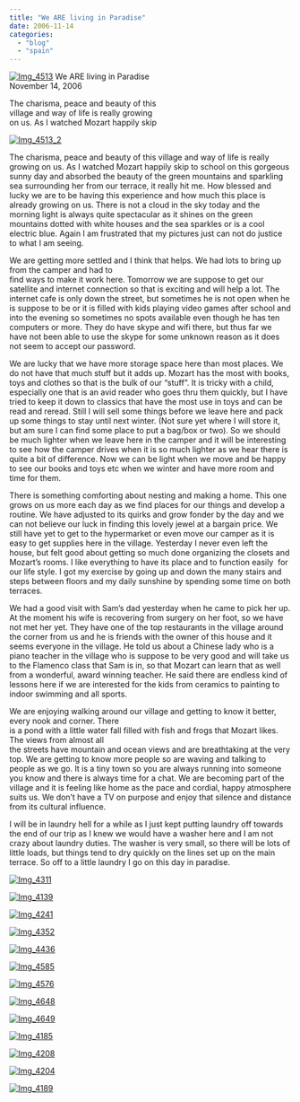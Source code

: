 ```yaml
---
title: "We ARE living in Paradise"
date: 2006-11-14
categories: 
  - "blog"
  - "spain"
---
```


 [![Img_4513](https://pub-ac94b3f306b24c0dba4238943c97f2e1.r2.dev/2008/04/22/img_4513.png "Img_4513")](https://pub-ac94b3f306b24c0dba4238943c97f2e1.r2.dev/photos/uncategorized/2008/04/22/img_4513.png) We ARE living in Paradise  
November 14, 2006

The charisma, peace and beauty of this  
village and way of life is really growing  
on us. As I watched Mozart happily skip

<!--more-->

[![Img_4513_2](https://pub-ac94b3f306b24c0dba4238943c97f2e1.r2.dev/2008/04/22/img_4513_2.png "Img_4513_2")](https://pub-ac94b3f306b24c0dba4238943c97f2e1.r2.dev/photos/uncategorized/2008/04/22/img_4513_2.png)

The charisma, peace and beauty of this village and way of life is really growing on us. As I watched Mozart happily skip to school on this gorgeous sunny day and absorbed the beauty of the green mountains and sparkling sea surrounding her from our terrace, it really hit me. How blessed and lucky we are to be having this experience and how much this place is already growing on us. There is not a cloud in the sky today and the morning light is always quite spectacular as it shines on the green mountains dotted with white houses and the sea sparkles or is a cool electric blue. Again I am frustrated that my pictures just can not do justice to what I am seeing.

We are getting more settled and I think that helps. We had lots to bring up from the camper and had to  
find ways to make it work here. Tomorrow we are suppose to get our satellite and internet connection so that is exciting and will help a lot. The internet cafe is only down the street, but sometimes he is not open when he is suppose to be or it is filled with kids playing video games after school and into the evening so sometimes no spots available even though he has ten computers or more. They do have skype and wifi there, but thus far we have not been able to use the skype for some unknown reason as it does not seem to accept our password.

We are lucky that we have more storage space here than most places. We do not have that much stuff but it adds up. Mozart has the most with books, toys and clothes so that is the bulk of our “stuff”. It is tricky with a child, especially one that is an avid reader who goes thru them quickly, but I have tried to keep it down to classics that have the most use in toys and can be read and reread. Still I will sell some things before we leave here and pack up some things to stay until next winter. (Not sure yet where I will store it, but am sure I can find some place to put a bag/box or two). So we should be much lighter when we leave here in the camper and it will be interesting to see how the camper drives when it is so much lighter as we hear there is quite a bit of difference. Now we can be light when we move and be happy to see our books and toys etc when we winter and have more room and time for them.

There is something comforting about nesting and making a home. This one grows on us more each day as we find places for our things and develop a routine. We have adjusted to its quirks and grow fonder by the day and we can not believe our luck in finding this lovely jewel at a bargain price. We still have yet to get to the hypermarket or even move our camper as it is easy to get supplies here in the village. Yesterday I never even left the house, but felt good about getting so much done organizing the closets and Mozart’s rooms. I like everything to have its place and to function easily  for our life style. I got my exercise by going up and down the many stairs and steps between floors and my daily sunshine by spending some time on both terraces.

We had a good visit with Sam’s dad yesterday when he came to pick her up. At the moment his wife is recovering from surgery on her foot, so we have not met her yet. They have one of the top restaurants in the village around the corner from us and he is friends with the owner of this house and it seems everyone in the village. He told us about a Chinese lady who is a piano teacher in the village who is suppose to be very good and will take us to the Flamenco class that Sam is in, so that Mozart can learn that as well from a wonderful, award winning teacher. He said there are endless kind of lessons here if we are interested for the kids from ceramics to painting to indoor swimming and all sports.

We are enjoying walking around our village and getting to know it better, every nook and corner. There  
is a pond with a little water fall filled with fish and frogs that Mozart likes. The views from almost all  
the streets have mountain and ocean views and are breathtaking at the very top. We are getting to know more people so are waving and talking to people as we go. It is a tiny town so you are always running into someone you know and there is always time for a chat. We are becoming part of the village and it is feeling like home as the pace and cordial, happy atmosphere suits us. We don’t have a TV on purpose and enjoy that silence and distance from its cultural influence.

I will be in laundry hell for a while as I just kept putting laundry off towards the end of our trip as I knew we would have a washer here and I am not crazy about laundry duties. The washer is very small, so there will be lots of little loads, but things tend to dry quickly on the lines set up on the main terrace. So off to a little laundry I go on this day in paradise.

[![Img_4311](https://pub-ac94b3f306b24c0dba4238943c97f2e1.r2.dev/2008/04/22/img_4311.png "Img_4311")](https://pub-ac94b3f306b24c0dba4238943c97f2e1.r2.dev/photos/uncategorized/2008/04/22/img_4311.png)

[![Img_4139](https://pub-ac94b3f306b24c0dba4238943c97f2e1.r2.dev/2008/04/22/img_4139.png "Img_4139")](https://pub-ac94b3f306b24c0dba4238943c97f2e1.r2.dev/photos/uncategorized/2008/04/22/img_4139.png)

[![Img_4241](https://pub-ac94b3f306b24c0dba4238943c97f2e1.r2.dev/2008/04/22/img_4241.png "Img_4241")](https://pub-ac94b3f306b24c0dba4238943c97f2e1.r2.dev/photos/uncategorized/2008/04/22/img_4241.png)

[![Img_4352](https://pub-ac94b3f306b24c0dba4238943c97f2e1.r2.dev/2008/04/22/img_4352.png "Img_4352")](https://pub-ac94b3f306b24c0dba4238943c97f2e1.r2.dev/photos/uncategorized/2008/04/22/img_4352.png)

[![Img_4436](https://pub-ac94b3f306b24c0dba4238943c97f2e1.r2.dev/2008/04/22/img_4436.png "Img_4436")](https://pub-ac94b3f306b24c0dba4238943c97f2e1.r2.dev/photos/uncategorized/2008/04/22/img_4436.png)

[![Img_4585](https://pub-ac94b3f306b24c0dba4238943c97f2e1.r2.dev/2008/04/22/img_4585.png "Img_4585")](https://pub-ac94b3f306b24c0dba4238943c97f2e1.r2.dev/photos/uncategorized/2008/04/22/img_4585.png)

[![Img_4576](https://pub-ac94b3f306b24c0dba4238943c97f2e1.r2.dev/2008/04/22/img_4576.png "Img_4576")](https://pub-ac94b3f306b24c0dba4238943c97f2e1.r2.dev/photos/uncategorized/2008/04/22/img_4576.png)

[![Img_4648](https://pub-ac94b3f306b24c0dba4238943c97f2e1.r2.dev/2008/04/22/img_4648.png "Img_4648")](https://pub-ac94b3f306b24c0dba4238943c97f2e1.r2.dev/photos/uncategorized/2008/04/22/img_4648.png)

[![Img_4649](https://pub-ac94b3f306b24c0dba4238943c97f2e1.r2.dev/2008/04/22/img_4649.png "Img_4649")](https://pub-ac94b3f306b24c0dba4238943c97f2e1.r2.dev/photos/uncategorized/2008/04/22/img_4649.png)

[![Img_4185](https://pub-ac94b3f306b24c0dba4238943c97f2e1.r2.dev/2008/04/22/img_4185.png "Img_4185")](https://pub-ac94b3f306b24c0dba4238943c97f2e1.r2.dev/photos/uncategorized/2008/04/22/img_4185.png)

[![Img_4208](https://pub-ac94b3f306b24c0dba4238943c97f2e1.r2.dev/2008/04/22/img_4208.png "Img_4208")](https://pub-ac94b3f306b24c0dba4238943c97f2e1.r2.dev/photos/uncategorized/2008/04/22/img_4208.png)

[![Img_4204](https://pub-ac94b3f306b24c0dba4238943c97f2e1.r2.dev/2008/04/22/img_4204.png "Img_4204")](https://pub-ac94b3f306b24c0dba4238943c97f2e1.r2.dev/photos/uncategorized/2008/04/22/img_4204.png)

[![Img_4189](https://pub-ac94b3f306b24c0dba4238943c97f2e1.r2.dev/2008/04/22/img_4189.png "Img_4189")](https://pub-ac94b3f306b24c0dba4238943c97f2e1.r2.dev/photos/uncategorized/2008/04/22/img_4189.png)

